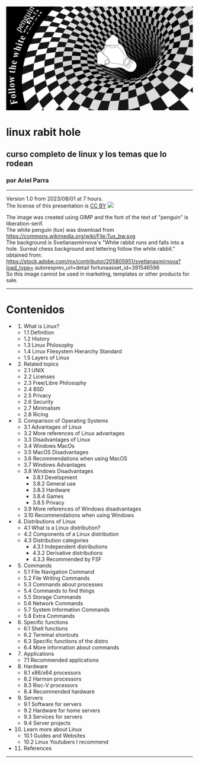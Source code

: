 ![bg](./img/rabithole.png)
# linux rabit hole
## curso completo de linux y los temas que lo rodean
### por Ariel Parra

---

Version 1.0 from 2023/08/01 at 7 hours. <br/>
The license of this presentation is [CC BY](https://creativecommons.org/licenses/by/4.0/) ![](https://licensebuttons.net/l/by/3.0/88x31.png)

The image was created using GIMP and the font of the text of "penguin" is liberation-serif. <br/>
The white penguin (tux) was download from https://commons.wikimedia.org/wiki/File:Tux_bw.svg <br/>
The background is Svetlanasmirnova's "White rabbit runs and falls into a hole. Surreal chess background and lettering follow the white rabbit." obtained from: https://stock.adobe.com/mx/contributor/205805951/svetlanasmirnova?load_type= autoresprev_url=detail fortunaasset_id=391546596 <br/>
So this image cannot be used in marketing, templates or other products for sale.

---
# Contenidos

- 1. What is Linux?
    - 1.1 Definition
    - 1.2 History
    - 1.3 Linux Philosophy
    - 1.4 Linux Filesystem Hierarchy Standard
    - 1.5 Layers of Linux
- 2. Related topics
    - 2.1 UNIX
    - 2.2 Licenses
    - 2.3 Free/Libre Philosophy
    - 2.4 BSD
    - 2.5 Privacy
    - 2.6 Security
    - 2.7 Minimalism
    - 2.8 Ricing
- 3. Comparison of Operating Systems
    - 3.1 Advantages of Linux
    - 3.2 More references of Linux advantages
    - 3.3 Disadvantages of Linux
    - 3.4 Windows MacOs
    - 3.5 MacOS Disadvantages
    - 3.6 Recommendations when using MacOS
    - 3.7 Windows Advantages
    - 3.8 Windows Disadvantages
        - 3.8.1 Development
        - 3.8.2 General use
        - 3.8.3 Hardware
        - 3.8.4 Games
        - 3.8.5 Privacy
    - 3.9 More references of Windows disadvantages
    - 3.10 Recommendations when using Windows
- 4. Distributions of Linux
    - 4.1 What is a Linux distribution?
    - 4.2 Components of a Linux distribution
    - 4.3 Distribution categories
        - 4.3.1 Independent distributions
        - 4.3.2 Derivative distributions
        - 4.3.3 Recommended by FSF
- 5. Commands
    - 5.1 File Navigation Command
    - 5.2 File Writing Commands
    - 5.3 Commands about processes
    - 5.4 Commands to find things
    - 5.5 Storage Commands
    - 5.6 Network Commands
    - 5.7 System Information Commands
    - 5.8 Extra Commands
- 6. Specific functions
    - 6.1 Shell functions
    - 6.2 Terminal shortcuts
    - 6.3 Specific functions of the distro
    - 6.4 More information about commands
- 7. Applications
    - 7.1 Recommended applications
- 8. Hardware
    - 8.1 x86/x64 processors
    - 8.2 Harmon processors
    - 8.3 Risc-V processors
    - 8.4 Recommended hardware
- 9. Servers
    - 9.1 Software for servers
    - 9.2 Hardware for home servers
    - 9.3 Services for servers
    - 9.4 Server projects
- 10. Learn more about Linux
    - 10.1 Guides and Websites
    - 10.2 Linux Youtubers I recommend
- 11. References

---